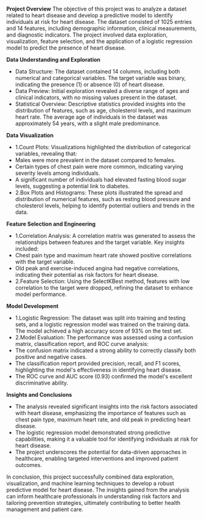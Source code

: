 **Project Overview**
The objective of this project was to analyze a dataset related to heart disease and develop a predictive model to identify individuals at risk for heart disease. The dataset consisted of 1025 entries and 14 features, including demographic information, clinical measurements, and diagnostic indicators. The project involved data exploration, visualization, feature selection, and the application of a logistic regression model to predict the presence of heart disease.

**Data Understanding and Exploration**
- Data Structure: The dataset contained 14 columns, including both numerical and categorical variables. The target variable was binary, indicating the presence (1) or absence (0) of heart disease.
- Data Preview: Initial exploration revealed a diverse range of ages and clinical indicators, with no missing values present in the dataset.
- Statistical Overview: Descriptive statistics provided insights into the distribution of features, such as age, cholesterol levels, and maximum heart rate. The average age of individuals in the dataset was approximately 54 years, with a slight male predominance.
  
**Data Visualization**
- 1.Count Plots: Visualizations highlighted the distribution of categorical variables, revealing that:
- Males were more prevalent in the dataset compared to females.
- Certain types of chest pain were more common, indicating varying severity levels among individuals.
- A significant number of individuals had elevated fasting blood sugar levels, suggesting a potential link to diabetes.
- 2.Box Plots and Histograms: These plots illustrated the spread and distribution of numerical features, such as resting blood pressure and cholesterol levels, helping to identify potential outliers and trends in the data.
  
**Feature Selection and Engineering**
- 1.Correlation Analysis: A correlation matrix was generated to assess the relationships between features and the target variable. Key insights included:
- Chest pain type and maximum heart rate showed positive correlations with the target variable.
- Old peak and exercise-induced angina had negative correlations, indicating their potential as risk factors for heart disease.
- 2.Feature Selection: Using the SelectKBest method, features with low correlation to the target were dropped, refining the dataset to enhance model performance.
  
**Model Development**
- 1.Logistic Regression: The dataset was split into training and testing sets, and a logistic regression model was trained on the training data. The model achieved a high accuracy score of 93% on the test set.
- 2.Model Evaluation: The performance was assessed using a confusion matrix, classification report, and ROC curve analysis:
- The confusion matrix indicated a strong ability to correctly classify both positive and negative cases.
- The classification report provided precision, recall, and F1 scores, highlighting the model's effectiveness in identifying heart disease.
- The ROC curve and AUC score (0.93) confirmed the model's excellent discriminative ability.
  
**Insights and Conclusions**
- The analysis revealed significant insights into the risk factors associated with heart disease, emphasizing the importance of features such as chest pain type, maximum heart rate, and old peak in predicting heart disease.
- The logistic regression model demonstrated strong predictive capabilities, making it a valuable tool for identifying individuals at risk for heart disease.
- The project underscores the potential for data-driven approaches in healthcare, enabling targeted interventions and improved patient outcomes.
  
In conclusion, this project successfully combined data exploration, visualization, and machine learning techniques to develop a robust predictive model for heart disease. The insights gained from the analysis can inform healthcare professionals in understanding risk factors and tailoring prevention strategies, ultimately contributing to better health management and patient care.
